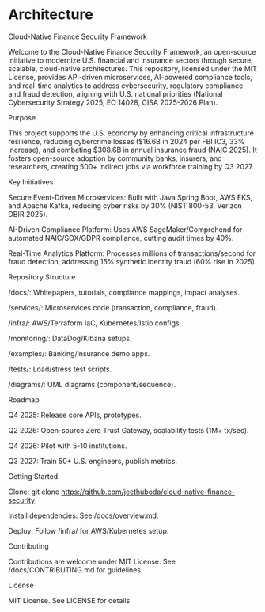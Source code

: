 # Architecture
Cloud-Native Finance Security Framework

Welcome to the Cloud-Native Finance Security Framework, an open-source initiative to modernize U.S. financial and insurance sectors through secure, scalable, cloud-native architectures. This repository, licensed under the MIT License, provides API-driven microservices, AI-powered compliance tools, and real-time analytics to address cybersecurity, regulatory compliance, and fraud detection, aligning with U.S. national priorities (National Cybersecurity Strategy 2025, EO 14028, CISA 2025-2026 Plan).

Purpose

This project supports the U.S. economy by enhancing critical infrastructure resilience, reducing cybercrime losses ($16.6B in 2024 per FBI IC3, 33% increase), and combating $308.6B in annual insurance fraud (NAIC 2025). It fosters open-source adoption by community banks, insurers, and researchers, creating 500+ indirect jobs via workforce training by Q3 2027.

Key Initiatives





Secure Event-Driven Microservices: Built with Java Spring Boot, AWS EKS, and Apache Kafka, reducing cyber risks by 30% (NIST 800-53, Verizon DBIR 2025).



AI-Driven Compliance Platform: Uses AWS SageMaker/Comprehend for automated NAIC/SOX/GDPR compliance, cutting audit times by 40%.



Real-Time Analytics Platform: Processes millions of transactions/second for fraud detection, addressing 15% synthetic identity fraud (60% rise in 2025).

Repository Structure





/docs/: Whitepapers, tutorials, compliance mappings, impact analyses.



/services/: Microservices code (transaction, compliance, fraud).



/infra/: AWS/Terraform IaC, Kubernetes/Istio configs.



/monitoring/: DataDog/Kibana setups.



/examples/: Banking/insurance demo apps.



/tests/: Load/stress test scripts.



/diagrams/: UML diagrams (component/sequence).

Roadmap





Q4 2025: Release core APIs, prototypes.



Q2 2026: Open-source Zero Trust Gateway, scalability tests (1M+ tx/sec).



Q4 2026: Pilot with 5-10 institutions.



Q3 2027: Train 50+ U.S. engineers, publish metrics.

Getting Started





Clone: git clone https://github.com/jeethuboda/cloud-native-finance-security



Install dependencies: See /docs/overview.md.



Deploy: Follow /infra/ for AWS/Kubernetes setup.

Contributing

Contributions are welcome under MIT License. See /docs/CONTRIBUTING.md for guidelines.

License

MIT License. See LICENSE for details.